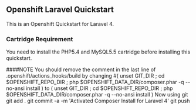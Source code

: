 ## Openshift Laravel Quickstart
This is an Openshift Quickstart for Laravel 4.
### Cartridge Requirement
You need to install the PHP5.4 and MySQL5.5 cartridge before installing this quickstart.

####NOTE
You should remove the comment in the last line of .openshift/actions_hooks/build by changing
        #( unset GIT_DIR ; cd $OPENSHIFT_REPO_DIR ; php $OPENSHIFT_DATA_DIR/composer.phar -q --no-ansi install )
        to
        ( unset GIT_DIR ; cd $OPENSHIFT_REPO_DIR ; php $OPENSHIFT_DATA_DIR/composer.phar -q --no-ansi install )
Now using git
        git add .
        git commit -a -m 'Activated Composer Install for Laravel 4'
        git push
